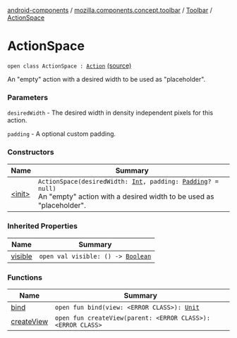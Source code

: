 [android-components](../../../index.md) / [mozilla.components.concept.toolbar](../../index.md) / [Toolbar](../index.md) / [ActionSpace](./index.md)

# ActionSpace

`open class ActionSpace : `[`Action`](../-action/index.md) [(source)](https://github.com/mozilla-mobile/android-components/blob/master/components/concept/toolbar/src/main/java/mozilla/components/concept/toolbar/Toolbar.kt#L340)

An "empty" action with a desired width to be used as "placeholder".

### Parameters

`desiredWidth` - The desired width in density independent pixels for this action.

`padding` - A optional custom padding.

### Constructors

| Name | Summary |
|---|---|
| [&lt;init&gt;](-init-.md) | `ActionSpace(desiredWidth: `[`Int`](https://kotlinlang.org/api/latest/jvm/stdlib/kotlin/-int/index.html)`, padding: `[`Padding`](../../../mozilla.components.support.base.android/-padding/index.md)`? = null)`<br>An "empty" action with a desired width to be used as "placeholder". |

### Inherited Properties

| Name | Summary |
|---|---|
| [visible](../-action/visible.md) | `open val visible: () -> `[`Boolean`](https://kotlinlang.org/api/latest/jvm/stdlib/kotlin/-boolean/index.html) |

### Functions

| Name | Summary |
|---|---|
| [bind](bind.md) | `open fun bind(view: <ERROR CLASS>): `[`Unit`](https://kotlinlang.org/api/latest/jvm/stdlib/kotlin/-unit/index.html) |
| [createView](create-view.md) | `open fun createView(parent: <ERROR CLASS>): <ERROR CLASS>` |
